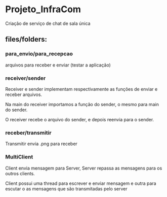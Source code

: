 # Projeto_InfraCom
Criação de serviço de chat de sala única

## files/folders:
### para_envio/para_recepcao
arquivos para receber e enviar (testar a aplicação)

### receiver/sender
Receiver e sender implementam respectivamente as funções de enviar e receber arquivos.

Na main do receiver importamos a função do sender, o mesmo para main do sender.

O receiver recebe o arquivo do sender, e depois reenvia para o sender.

### receber/transmitir
Transmitir envia .png para receber


### MultiClient
Client envia mensagem para Server,
Server repassa as mensagens para os outros clients. 

Client possui uma thread para escrever e enviar mensagem
e outra para escutar o as mensagens que são transmitadas pelo server
